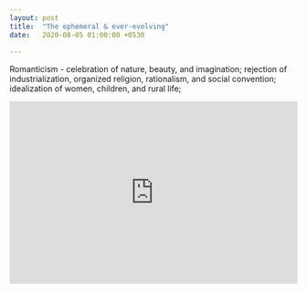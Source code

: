 ```yaml
---
layout: post
title:  "The ephemeral & ever-evolving"
date:   2020-08-05 01:00:00 +0530
 
---
```


Romanticism - celebration of nature, beauty, and imagination; rejection of industrialization, organized religion, rationalism, and social convention; idealization of women, children, and rural life;

<iframe width="100%" height="320" src="https://www.youtube.com/embed/A5gacI-NNmU" frameborder="0" allow="accelerometer; autoplay; encrypted-media; gyroscope; picture-in-picture" allowfullscreen></iframe>